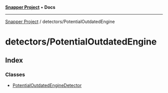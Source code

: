 [**Snapper Project**](../../README.md) • **Docs**

***

[Snapper Project](../../README.md) / detectors/PotentialOutdatedEngine

# detectors/PotentialOutdatedEngine

## Index

### Classes

- [PotentialOutdatedEngineDetector](classes/PotentialOutdatedEngineDetector.md)
